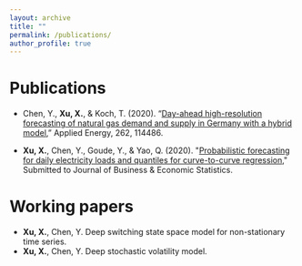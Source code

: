 ```yaml
---
layout: archive
title: ""
permalink: /publications/
author_profile: true
---
```


Publications
=====

- Chen, Y., **Xu, X.**, & Koch, T. (2020). “[Day-ahead high-resolution forecasting of natural gas demand and supply in Germany with a hybrid model](https://www.sciencedirect.com/science/article/pii/S0306261919321749),” Applied Energy, 262, 114486.


- **Xu, X.**, Chen, Y., Goude, Y., & Yao, Q. (2020). "[Probabilistic forecasting for daily electricity loads and quantiles for curve-to-curve regression](https://arxiv.org/abs/2009.01595)," Submitted to Journal of Business & Economic Statistics.


Working papers
=====

- **Xu, X.**, Chen, Y. Deep switching state space model for non-stationary time series.
- **Xu, X.**, Chen, Y. Deep stochastic volatility model.

